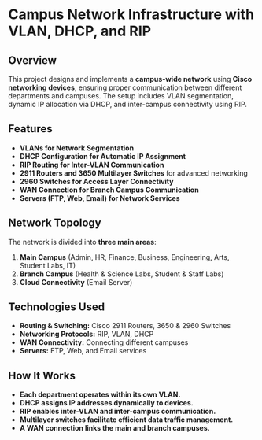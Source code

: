 # Campus Network Infrastructure with VLAN, DHCP, and RIP

## Overview
This project designs and implements a **campus-wide network** using **Cisco networking devices**, ensuring proper communication between different departments and campuses. The setup includes VLAN segmentation, dynamic IP allocation via DHCP, and inter-campus connectivity using RIP.

## Features
- **VLANs for Network Segmentation**  
- **DHCP Configuration for Automatic IP Assignment**  
- **RIP Routing for Inter-VLAN Communication**  
- **2911 Routers and 3650 Multilayer Switches** for advanced networking  
- **2960 Switches for Access Layer Connectivity**  
- **WAN Connection for Branch Campus Communication**  
- **Servers (FTP, Web, Email) for Network Services**  

## Network Topology
The network is divided into **three main areas**:
1. **Main Campus** (Admin, HR, Finance, Business, Engineering, Arts, Student Labs, IT)  
2. **Branch Campus** (Health & Science Labs, Student & Staff Labs)  
3. **Cloud Connectivity** (Email Server)  

## Technologies Used
- **Routing & Switching:** Cisco 2911 Routers, 3650 & 2960 Switches  
- **Networking Protocols:** RIP, VLAN, DHCP  
- **WAN Connectivity:** Connecting different campuses  
- **Servers:** FTP, Web, and Email services  

## How It Works
- **Each department operates within its own VLAN.**  
- **DHCP assigns IP addresses dynamically to devices.**  
- **RIP enables inter-VLAN and inter-campus communication.**  
- **Multilayer switches facilitate efficient data traffic management.**  
- **A WAN connection links the main and branch campuses.**  
